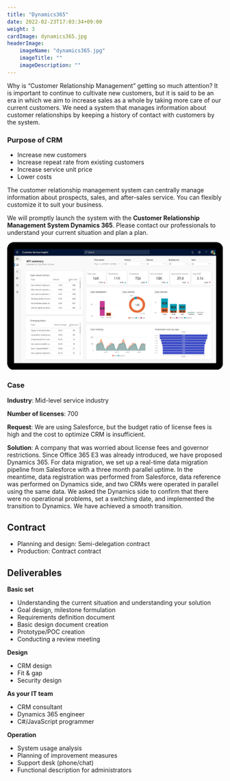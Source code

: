 ```yaml
---
title: "Dynamics365"
date: 2022-02-23T17:03:34+09:00
weight: 3
cardImage: dynamics365.jpg
headerImage:
    imageName: "dynamics365.jpg"
    imageTitle: ""
    imageDescription: ""
---
```


Why is “Customer Relationship Management” getting so much attention? It is important to continue to cultivate new customers, but it is said to be an era in which we aim to increase sales as a whole by taking more care of our current customers. We need a system that manages information about customer relationships by keeping a history of contact with customers by the system.

### Purpose of CRM

- Increase new customers
- Increase repeat rate from existing customers
- Increase service unit price
- Lower costs

The customer relationship management system can centrally manage information about prospects, sales, and after-sales service. You can flexibly customize it to suit your business.

We will promptly launch the system with the **Customer Relationship Management System Dynamics 365**. Please contact our professionals to understand your current situation and plan a plan.

![ Image is not Available !](dynamics-365.webp)

### Case

**Industry**: Mid-level service industry

**Number of licenses**: 700

**Request**: We are using Salesforce, but the budget ratio of license fees is high and the cost to optimize CRM is insufficient.

**Solution**: A company that was worried about license fees and governor restrictions. Since Office 365 E3 was already introduced, we have proposed Dynamics 365. For data migration, we set up a real-time data migration pipeline from Salesforce with a three month parallel uptime. In the meantime, data registration was performed from Salesforce, data reference was performed on Dynamics side, and two CRMs were operated in parallel using the same data. We asked the Dynamics side to confirm that there were no operational problems, set a switching date, and implemented the transition to Dynamics. We have achieved a smooth transition.

## Contract

- Planning and design: Semi-delegation contract
- Production: Contract contract

## Deliverables

**Basic set**

- Understanding the current situation and understanding your solution
- Goal design, milestone formulation
- Requirements definition document
- Basic design document creation
- Prototype/POC creation
- Conducting a review meeting



**Design**

- CRM design
- Fit & gap
- Security design

**As your IT team**

- CRM consultant
- Dynamics 365 engineer
- C#/JavaScript programmer

**Operation**

- System usage analysis
- Planning of improvement measures
- Support desk (phone/chat)
- Functional description for administrators